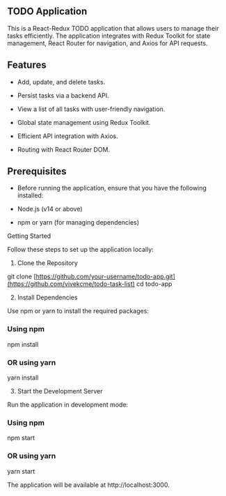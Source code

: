 ## TODO Application

This is a React-Redux TODO application that allows users to manage their tasks efficiently. The application integrates with Redux Toolkit for state management, React Router for navigation, and Axios for API requests.

## Features

- Add, update, and delete tasks.

- Persist tasks via a backend API.

- View a list of all tasks with user-friendly navigation.

- Global state management using Redux Toolkit.

- Efficient API integration with Axios.

- Routing with React Router DOM.

## Prerequisites

- Before running the application, ensure that you have the following installed:

- Node.js (v14 or above)

- npm or yarn (for managing dependencies)

Getting Started

Follow these steps to set up the application locally:

1. Clone the Repository

git clone [https://github.com/your-username/todo-app.git](https://github.com/vivekcme/todo-task-list)
cd todo-app

2. Install Dependencies

Use npm or yarn to install the required packages:

### Using npm
npm install

### OR using yarn
yarn install


3. Start the Development Server

Run the application in development mode:

### Using npm
npm start

### OR using yarn
yarn start

The application will be available at http://localhost:3000.
